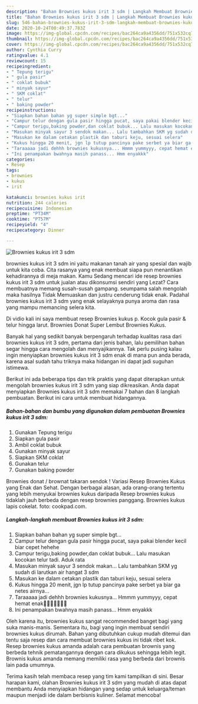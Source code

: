 ```yaml
---
description: "Bahan Brownies kukus irit 3 sdm | Langkah Membuat Brownies kukus irit 3 sdm Yang Lezat Sekali"
title: "Bahan Brownies kukus irit 3 sdm | Langkah Membuat Brownies kukus irit 3 sdm Yang Lezat Sekali"
slug: 546-bahan-brownies-kukus-irit-3-sdm-langkah-membuat-brownies-kukus-irit-3-sdm-yang-lezat-sekali
date: 2020-10-24T00:49:37.783Z
image: https://img-global.cpcdn.com/recipes/bac264ca9a4356dd/751x532cq70/brownies-kukus-irit-3-sdm-foto-resep-utama.jpg
thumbnail: https://img-global.cpcdn.com/recipes/bac264ca9a4356dd/751x532cq70/brownies-kukus-irit-3-sdm-foto-resep-utama.jpg
cover: https://img-global.cpcdn.com/recipes/bac264ca9a4356dd/751x532cq70/brownies-kukus-irit-3-sdm-foto-resep-utama.jpg
author: Cynthia Curry
ratingvalue: 4.1
reviewcount: 15
recipeingredient:
- " Tepung terigu"
- " gula pasir"
- " coklat bubuk"
- " minyak sayur"
- " SKM coklat"
- " telur"
- " baking powder"
recipeinstructions:
- "Siapkan bahan bahan yg super simple bgt..."
- "Campur telur dengan gula pasir hingga pucat, saya pakai blender kecil biar cepet hehehe"
- "Campur terigu,baking powder,dan coklat bubuk... Lalu masukan kocokan telur tadi. Aduk rata"
- "Masukan minyak sayur 3 sendok makan... Lalu tambahkan SKM yg sudah di larutkan air hangat 3 sdm"
- "Masukan ke dalam cetakan plastik dan taburi keju, sesuai selera"
- "Kukus hingga 20 menit, jgn lp tutup pancinya pake serbet ya biar ga netes airnya..."
- "Taraaaaa jadi dehhh brownies kukusnya... Hmmm yummyyy, cepat hemat enak👏👏👏👏👏😚😚"
- "Ini penampakan bwahnya masih panass... Hmm enyakkk"
categories:
- Resep
tags:
- brownies
- kukus
- irit

katakunci: brownies kukus irit 
nutrition: 244 calories
recipecuisine: Indonesian
preptime: "PT34M"
cooktime: "PT57M"
recipeyield: "4"
recipecategory: Dinner

---
```



![Brownies kukus irit 3 sdm](https://img-global.cpcdn.com/recipes/bac264ca9a4356dd/751x532cq70/brownies-kukus-irit-3-sdm-foto-resep-utama.jpg)


brownies kukus irit 3 sdm ini yaitu makanan tanah air yang spesial dan wajib untuk kita coba. Cita rasanya yang enak membuat siapa pun menantikan kehadirannya di meja makan.
Kamu Sedang mencari ide resep brownies kukus irit 3 sdm untuk jualan atau dikonsumsi sendiri yang Lezat? Cara membuatnya memang susah-susah gampang. seumpama salah mengolah maka hasilnya Tidak Memuaskan dan justru cenderung tidak enak. Padahal brownies kukus irit 3 sdm yang enak selayaknya punya aroma dan rasa yang mampu memancing selera kita.

Di vidio kali ini saya membuat resep Brownies kukus p. Kocok gula pasir &amp; telur hingga larut. Brownies Donat Super Lembut Brownies Kukus.

Banyak hal yang sedikit banyak berpengaruh terhadap kualitas rasa dari brownies kukus irit 3 sdm, pertama dari jenis bahan, lalu pemilihan bahan segar hingga cara mengolah dan menyajikannya. Tak perlu pusing kalau ingin menyiapkan brownies kukus irit 3 sdm enak di mana pun anda berada, karena asal sudah tahu triknya maka hidangan ini dapat jadi suguhan istimewa.


Berikut ini ada beberapa tips dan trik praktis yang dapat diterapkan untuk mengolah brownies kukus irit 3 sdm yang siap dikreasikan. Anda dapat menyiapkan Brownies kukus irit 3 sdm memakai 7 bahan dan 8 langkah pembuatan. Berikut ini cara untuk membuat hidangannya.

<!--inarticleads1-->

##### Bahan-bahan dan bumbu yang digunakan dalam pembuatan Brownies kukus irit 3 sdm:

1. Gunakan  Tepung terigu
1. Siapkan  gula pasir
1. Ambil  coklat bubuk
1. Gunakan  minyak sayur
1. Siapkan  SKM coklat
1. Gunakan  telur
1. Gunakan  baking powder


Brownies donat / brownat takaran sendok ! Variasi Resep Brownies Kukus yang Enak dan Sehat. Dengan berbagai alasan, ada orang-orang tertentu yang lebih menyukai brownies kukus daripada Resep brownies kukus tidaklah jauh berbeda dengan resep brownies panggang. Brownies kukus lapis cokelat. foto: cookpad.com. 

<!--inarticleads2-->

##### Langkah-langkah membuat Brownies kukus irit 3 sdm:

1. Siapkan bahan bahan yg super simple bgt...
1. Campur telur dengan gula pasir hingga pucat, saya pakai blender kecil biar cepet hehehe
1. Campur terigu,baking powder,dan coklat bubuk... Lalu masukan kocokan telur tadi. Aduk rata
1. Masukan minyak sayur 3 sendok makan... Lalu tambahkan SKM yg sudah di larutkan air hangat 3 sdm
1. Masukan ke dalam cetakan plastik dan taburi keju, sesuai selera
1. Kukus hingga 20 menit, jgn lp tutup pancinya pake serbet ya biar ga netes airnya...
1. Taraaaaa jadi dehhh brownies kukusnya... Hmmm yummyyy, cepat hemat enak👏👏👏👏👏😚😚
1. Ini penampakan bwahnya masih panass... Hmm enyakkk


Oleh karena itu, brownies kukus sangat recommended banget bagi yang suka manis-manis. Sementara itu, bagi yang ingin membuat sendiri brownies kukus dirumah. Bahan yang dibutuhkan cukup mudah ditemui dan tentu saja resep dan cara membuat brownies kukus ini tidak ribet kok. Resep brownies kukus amanda adalah cara pembuatan brownis yang berbeda tehnik pematangannya dengan cara dikukus sehingga lebih legit. Brownis kukus amanda memang memiliki rasa yang berbeda dari brownis lain pada umumnya. 

Terima kasih telah membaca resep yang tim kami tampilkan di sini. Besar harapan kami, olahan Brownies kukus irit 3 sdm yang mudah di atas dapat membantu Anda menyiapkan hidangan yang sedap untuk keluarga/teman maupun menjadi ide dalam berbisnis kuliner. Selamat mencoba!
